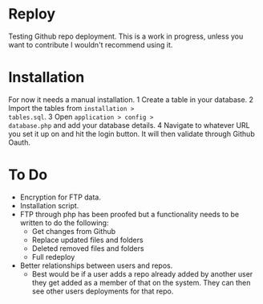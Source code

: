 Reploy
=======

Testing Github repo deployment. This is a work in progress, unless you want to contribute I wouldn't recommend using it.

# Installation

For now it needs a manual installation.
1 Create a table in your database.
2 Import the tables from <code>installation > tables.sql</code>.
3 Open <code>application > config > database.php</code> and add your database details.
4 Navigate to whatever URL you set it up on and hit the login button. It will then validate through Github Oauth.

# To Do

* Encryption for FTP data.
* Installation script.
* FTP through php has been proofed but a functionality needs to be written to do the following:
    * Get changes from Github
    * Replace updated files and folders
    * Deleted removed files and folders
    * Full redeploy
* Better relationships between users and repos.
    * Best would be if a user adds a repo already added by another user they get added as a member of that on the system. They can then see other users deployments for that repo.